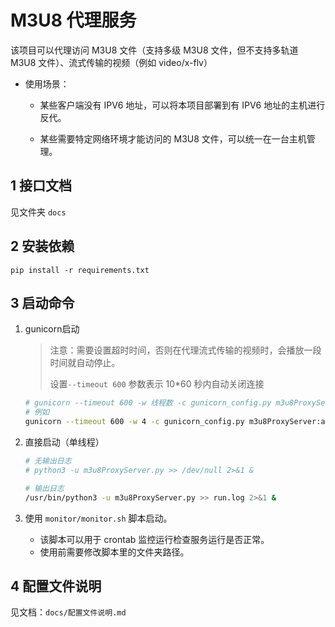 # M3U8 代理服务

该项目可以代理访问 M3U8 文件（支持多级 M3U8 文件，但不支持多轨道 M3U8 文件）、流式传输的视频（例如 video/x-flv）

- 使用场景：

  - 某些客户端没有 IPV6 地址，可以将本项目部署到有 IPV6 地址的主机进行反代。

  - 某些需要特定网络环境才能访问的 M3U8 文件，可以统一在一台主机管理。

## 1 接口文档

见文件夹 `docs`

## 2 安装依赖

`pip install -r requirements.txt`

## 3 启动命令

1. gunicorn启动

   > 注意：需要设置超时时间，否则在代理流式传输的视频时，会播放一段时间就自动停止。
   >
   > 设置`--timeout 600` 参数表示 10*60 秒内自动关闭连接

   ```sh
   # gunicorn --timeout 600 -w 线程数 -c gunicorn_config.py m3u8ProxyServer:app
   # 例如
   gunicorn --timeout 600 -w 4 -c gunicorn_config.py m3u8ProxyServer:app
   ```

2. 直接启动（单线程）

   ```sh
   # 无输出日志
   # python3 -u m3u8ProxyServer.py >> /dev/null 2>&1 &
   
   # 输出日志
   /usr/bin/python3 -u m3u8ProxyServer.py >> run.log 2>&1 &
   ```

3. 使用 `monitor/monitor.sh` 脚本启动。

   - 该脚本可以用于 crontab 监控运行检查服务运行是否正常。
   - 使用前需要修改脚本里的文件夹路径。

## 4 配置文件说明

见文档：`docs/配置文件说明.md`
